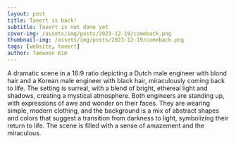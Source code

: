 ```yaml
---
layout: post
title: Taeert is back!
subtitle: Taeert is not done yet
cover-img: /assets/img/posts/2023-12-19/comeback.png
thumbnail-img: /assets/img/posts/2023-12-19/comeback.png
tags: [website, taeert]
author: Taewoon Kim
---
```


A dramatic scene in a 16:9 ratio depicting a Dutch male engineer with blond hair and a Korean male engineer with black hair, miraculously coming back to life. The setting is surreal, with a blend of bright, ethereal light and shadows, creating a mystical atmosphere. Both engineers are standing up, with expressions of awe and wonder on their faces. They are wearing simple, modern clothing, and the background is a mix of abstract shapes and colors that suggest a transition from darkness to light, symbolizing their return to life. The scene is filled with a sense of amazement and the miraculous.
